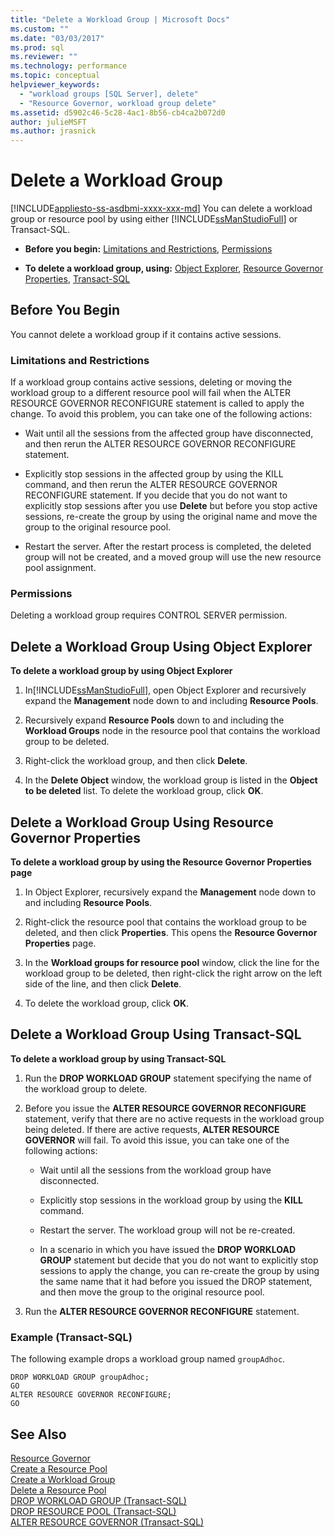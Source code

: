 ```yaml
---
title: "Delete a Workload Group | Microsoft Docs"
ms.custom: ""
ms.date: "03/03/2017"
ms.prod: sql
ms.reviewer: ""
ms.technology: performance
ms.topic: conceptual
helpviewer_keywords: 
  - "workload groups [SQL Server], delete"
  - "Resource Governor, workload group delete"
ms.assetid: d5902c46-5c28-4ac1-8b56-cb4ca2b072d0
author: julieMSFT
ms.author: jrasnick
---
```

# Delete a Workload Group
[!INCLUDE[appliesto-ss-asdbmi-xxxx-xxx-md](../../includes/appliesto-ss-asdbmi-xxxx-xxx-md.md)]
  You can delete a workload group or resource pool by using either [!INCLUDE[ssManStudioFull](../../includes/ssmanstudiofull-md.md)] or Transact-SQL.  
  
-   **Before you begin:**  [Limitations and Restrictions](#LimitationsRestrictions), [Permissions](#Permissions)  
  
-   **To delete a workload group, using:**  [Object Explorer](#DelWGObjEx), [Resource Governor Properties](#DelWGRGProp), [Transact-SQL](#DelWGTSQL)  
  
##  <a name="BeforeYouBegin"></a> Before You Begin  
 You cannot delete a workload group if it contains active sessions.  
  
###  <a name="LimitationsRestrictions"></a> Limitations and Restrictions  
 If a workload group contains active sessions, deleting or moving the workload group to a different resource pool will fail when the ALTER RESOURCE GOVERNOR RECONFIGURE statement is called to apply the change. To avoid this problem, you can take one of the following actions:  
  
-   Wait until all the sessions from the affected group have disconnected, and then rerun the ALTER RESOURCE GOVERNOR RECONFIGURE statement.  
  
-   Explicitly stop sessions in the affected group by using the KILL command, and then rerun the ALTER RESOURCE GOVERNOR RECONFIGURE statement. If you decide that you do not want to explicitly stop sessions after you use **Delete** but before you stop active sessions, re-create the group by using the original name and move the group to the original resource pool.  
  
-   Restart the server. After the restart process is completed, the deleted group will not be created, and a moved group will use the new resource pool assignment.  
  
###  <a name="Permissions"></a> Permissions  
 Deleting a workload group requires CONTROL SERVER permission.  
  
##  <a name="DelWGObjEx"></a> Delete a Workload Group Using Object Explorer  
 **To delete a workload group by using Object Explorer**  
  
1.  In[!INCLUDE[ssManStudioFull](../../includes/ssmanstudiofull-md.md)], open Object Explorer and recursively expand the **Management** node down to and including **Resource Pools**.  
  
2.  Recursively expand **Resource Pools** down to and including the **Workload Groups** node in the resource pool that contains the workload group to be deleted.  
  
3.  Right-click the workload group, and then click **Delete**.  
  
4.  In the **Delete Object** window, the workload group is listed in the **Object to be deleted** list. To delete the workload group, click **OK**.  
  
##  <a name="DelWGRGProp"></a> Delete a Workload Group Using Resource Governor Properties  
 **To delete a workload group by using the Resource Governor Properties page**  
  
1.  In Object Explorer, recursively expand the **Management** node down to and including **Resource Pools**.  
  
2.  Right-click the resource pool that contains the workload group to be deleted, and then click **Properties**. This opens the **Resource Governor Properties** page.  
  
3.  In the **Workload groups for resource pool** window, click the line for the workload group to be deleted, then right-click the right arrow on the left side of the line, and then click **Delete**.  
  
4.  To delete the workload group, click **OK**.  
  
##  <a name="DelWGTSQL"></a> Delete a Workload Group Using Transact-SQL  
 **To delete a workload group by using Transact-SQL**  
  
1.  Run the **DROP WORKLOAD GROUP** statement specifying the name of the workload group to delete.  
  
2.  Before you issue the **ALTER RESOURCE GOVERNOR RECONFIGURE** statement, verify that there are no active requests in the workload group being deleted. If there are active requests, **ALTER RESOURCE GOVERNOR** will fail. To avoid this issue, you can take one of the following actions:  
  
    -   Wait until all the sessions from the workload group have disconnected.  
  
    -   Explicitly stop sessions in the workload group by using the **KILL** command.  
  
    -   Restart the server. The workload group will not be re-created.  
  
    -   In a scenario in which you have issued the **DROP WORKLOAD GROUP** statement but decide that you do not want to explicitly stop sessions to apply the change, you can re-create the group by using the same name that it had before you issued the DROP statement, and then move the group to the original resource pool.  
  
3.  Run the **ALTER RESOURCE GOVERNOR RECONFIGURE** statement.  
  
### Example (Transact-SQL)  
 The following example drops a workload group named `groupAdhoc`.  
  
```  
DROP WORKLOAD GROUP groupAdhoc;  
GO  
ALTER RESOURCE GOVERNOR RECONFIGURE;  
GO  
```  
  
## See Also  
 [Resource Governor](../../relational-databases/resource-governor/resource-governor.md)   
 [Create a Resource Pool](../../relational-databases/resource-governor/create-a-resource-pool.md)   
 [Create a Workload Group](../../relational-databases/resource-governor/create-a-workload-group.md)   
 [Delete a Resource Pool](../../relational-databases/resource-governor/delete-a-resource-pool.md)   
 [DROP WORKLOAD GROUP &#40;Transact-SQL&#41;](../../t-sql/statements/drop-workload-group-transact-sql.md)   
 [DROP RESOURCE POOL &#40;Transact-SQL&#41;](../../t-sql/statements/drop-resource-pool-transact-sql.md)   
 [ALTER RESOURCE GOVERNOR &#40;Transact-SQL&#41;](../../t-sql/statements/alter-resource-governor-transact-sql.md)  
  
  
